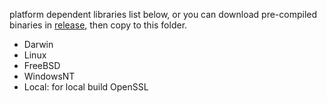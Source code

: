 platform dependent libraries list below, or you can download pre-compiled binaries in [release](https://github.com/lalawue/m_rpc_framework/releases), then copy to this folder.

- Darwin
- Linux
- FreeBSD
- WindowsNT
- Local: for local build OpenSSL
